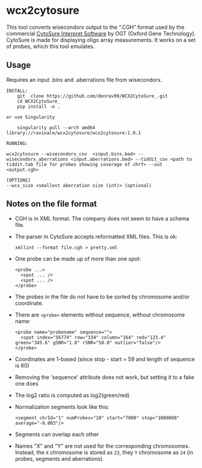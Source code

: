 # wcx2cytosure

This tool converts wisecondorx output to the “.CGH” format used by the
commercial
[CytoSure Interpret Software](https://www.ogt.com/products/246_cytosure_interpret_software)
by OGT (Oxford Gene Technology). CytoSure is made for displaying oligo array measurements.
It works on a set of probes, which this tool emulates. 

## Usage
Requires an input .bins and .aberrations file from wisecondorx. 

    INSTALL:
        git  clone https://github.com/denrav99/WCX2CytoSure_.git
        cd WCX2CytoSure_
        pip install -e .
	
    or use Singularity  
    
    	singularity pull --arch amd64 library://ravinale/wcx2cytosure/wcx2cytosure:1.0.1

    RUNNING:
        
    wcx2cytosure --wisecondorx_cov  <input.bins.bed> --wisecondorx_aberrations <input.aberrations.bed> --tiddit_cov <path to tiddit.tab file for probes showing coverage of chrY> --out <output.cgh> 

    [OPTIONS]
    --wcx_size <smallest aberration size (int)> (optional)
    

## Notes on the file format

- CGH is in XML format. The company does not seem to have a schema file.
- The parser in CytoSure accepts reformatted XML files. This is ok:

      xmllint --format file.cgh > pretty.xml
- One probe can be made up of more than one spot:

      <probe ...>
        <spot ... />
        <spot ... />
      </probe>

- The probes in the file do not have to be sorted by chromosome and/or
  coordinate.
- There are `<probe>` elements without sequence, without chromosome name:

      <probe name="probename" sequence="">
        <spot index="56774" row="334" column="164" red="123.4" green="345.6" gSNR="1.0" rSNR="50.0" outlier="false"/>
      </probe>

- Coordinates are 1-based (since stop - start = 59 and length of sequence is 60)
- Removing the 'sequence' attribute does not work, but setting it to a fake one does
- The log2 ratio is computed as log2(green/red)
- Normalization segments look like this:

      <segment chrId="1" numProbes="10" start="7000" stop="1000000" average="-0.003"/>
- Segments can overlap each other
- Names "X" and "Y" are not used for the corresponding chromosomes. Instead,
  the `X` chromosome is stored as `23`, they `Y` chromosome as `24` (in probes,
  segments and aberrations).

